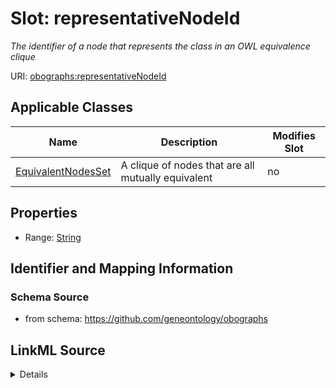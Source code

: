 # Slot: representativeNodeId


_The identifier of a node that represents the class in an OWL equivalence clique_



URI: [obographs:representativeNodeId](https://github.com/geneontology/obographs/representativeNodeId)



<!-- no inheritance hierarchy -->




## Applicable Classes

| Name | Description | Modifies Slot |
| --- | --- | --- |
[EquivalentNodesSet](EquivalentNodesSet.md) | A clique of nodes that are all mutually equivalent |  no  |







## Properties

* Range: [String](String.md)





## Identifier and Mapping Information







### Schema Source


* from schema: https://github.com/geneontology/obographs




## LinkML Source

<details>
```yaml
name: representativeNodeId
description: The identifier of a node that represents the class in an OWL equivalence
  clique
from_schema: https://github.com/geneontology/obographs
rank: 1000
alias: representativeNodeId
domain_of:
- EquivalentNodesSet
range: string

```
</details>